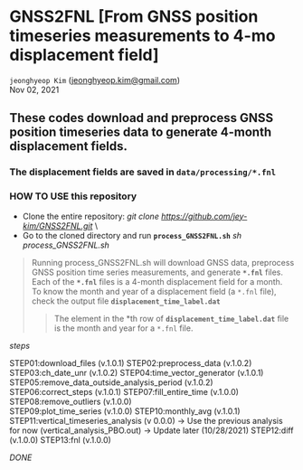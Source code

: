 # GNSS2FNL [From GNSS position timeseries measurements to 4-mo displacement field]

`jeonghyeop Kim` (jeonghyeop.kim@gmail.com) \
Nov 02, 2021

## These codes download and preprocess GNSS position timeseries data to generate 4-month displacement fields.
### The displacement fields are saved in `data/processing/*.fnl` 

### HOW TO USE this repository 

- Clone the entire repository: *git clone https://github.com/jey-kim/GNSS2FNL.git* \
- Go to the cloned directory and run **`process_GNSS2FNL.sh`** *sh process_GNSS2FNL.sh* 
>    Running process_GNSS2FNL.sh will download GNSS data, preprocess GNSS position time series measurements, and generate **`*.fnl`** files. \
>    Each of the **`*.fnl`** files is a 4-month displacement field for a month. \
>    To know the month and year of a displacement field (a `*.fnl` file), check the output file **`displacement_time_label.dat`** 
>>    The element in the *th row of **`displacement_time_label.dat`** file is the month and year for a `*.fnl` file.


*steps* 

STEP01:download_files  (v.1.0.1)
STEP02:preprocess_data  (v.1.0.2) 
STEP03:ch_date_unr  (v.1.0.2)
STEP04:time_vector_generator  (v.1.0.1)
STEP05:remove_data_outside_analysis_period  (v.1.0.2)
STEP06:correct_steps  (v.1.0.1)
STEP07:fill_entire_time  (v.1.0.0)
STEP08:remove_outliers  (v.1.0.0)  
STEP09:plot_time_series  (v.1.0.0)
STEP10:monthly_avg  (v.1.0.1)
STEP11:vertical_timeseries_analysis  (v 0.0.0) 
    -> Use the previous analysis for now (vertical_analysis_PBO.out)
    -> Update later (10/28/2021) 
STEP12:diff  (v.1.0.0)
STEP13:fnl  (v.1.0.0)

*DONE*
